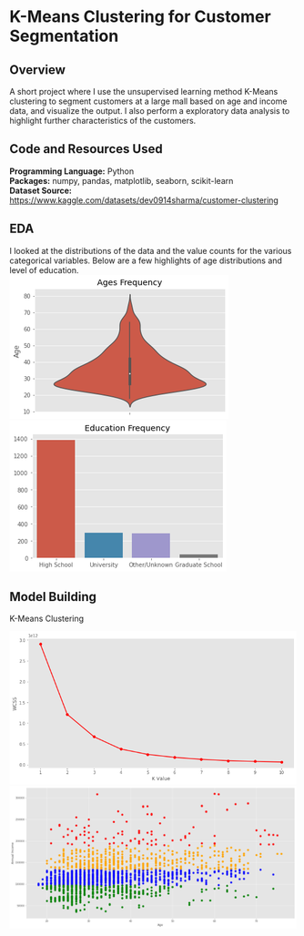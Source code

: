 # K-Means Clustering for Customer Segmentation

## Overview
A short project where I use the unsupervised learning method K-Means clustering to segment customers at a large mall based on age and income data, and visualize the output. I also perform a exploratory data analysis to highlight further characteristics of the customers.

## Code and Resources Used

**Programming Language:** Python  
**Packages:** numpy, pandas, matplotlib, seaborn, scikit-learn  
**Dataset Source:** https://www.kaggle.com/datasets/dev0914sharma/customer-clustering

## EDA
I looked at the distributions of the data and the value counts for the various categorical variables. Below are a few highlights of age distributions and level of education.  
![](ages_dist_small.png)  
![](educ_dist.png)

## Model Building

K-Means Clustering


![](wcss_curve.png)  
![](customer_clustering.png)
